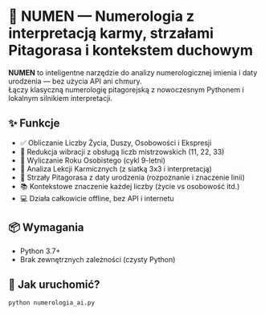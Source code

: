 # 🔮 NUMEN — Numerologia z interpretacją karmy, strzałami Pitagorasa i kontekstem duchowym

**NUMEN** to inteligentne narzędzie do analizy numerologicznej imienia i daty urodzenia — bez użycia API ani chmury.  
Łączy klasyczną numerologię pitagorejską z nowoczesnym Pythonem i lokalnym silnikiem interpretacji.

## ✨ Funkcje

- ✅ Obliczanie Liczby Życia, Duszy, Osobowości i Ekspresji
- 🔄 Redukcja wibracji z obsługą liczb mistrzowskich (11, 22, 33)
- 📆 Wyliczanie Roku Osobistego (cykl 9-letni)
- 🧩 Analiza Lekcji Karmicznych (z siatką 3x3 i interpretacją)
- 🧠 Strzały Pitagorasa z daty urodzenia (rozpoznanie i znaczenie linii)
- 📚 Kontekstowe znaczenie każdej liczby (życie vs osobowość itd.)
- 💻 Działa całkowicie offline, bez API i internetu

## 📦 Wymagania

- Python 3.7+
- Brak zewnętrznych zależności (czysty Python)

## 🚀 Jak uruchomić?

```bash
python numerologia_ai.py

